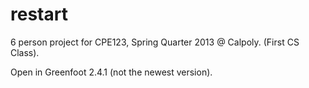 # restart

6 person project for CPE123, Spring Quarter 2013 @ Calpoly. (First CS Class).

Open in Greenfoot 2.4.1 (not the newest version).
